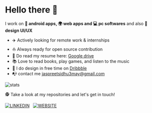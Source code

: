 # Hello there 👋

I work on **📱 android apps, 🌍 web apps and 💻 pc softwares** and also **🎨 design UI/UX**     

* ✈️   Actively looking for remote work & internships
* ⛵   Always ready for open source contribution
* 💼   Do read my resume here: [Google drive](https://drive.google.com/file/d/1YzHvuccEFF_KV7W0cKScEYwktkd1kE0s/view)
* 📚   Love to read books, play games, and listen to the music
* 🎨   I do design in free time on [Dribbble](https://dribbble.com/Jaspreet_Sidhu)
* 📭   contact me jaspreetsidhu3may@gmail.com

<img alt="stats" src="https://github-readme-stats.vercel.app/api?username=jaspreetsidhu3&show_icon=true&hide_border=true" />
<br>


🕵 Take a look at my repositories and let's get in touch!

<span>[![LINKEDIN][5.1]][5] &nbsp; [![WEBSITE][7.1]][7] &nbsp; </span>






[5.1]: http://ishandeveloper.com/ishandeveloper/icons/linkedin.png (LinkedIn Icon)


[7.1]: http://ishandeveloper.com/ishandeveloper/icons/web.png (Web Icon)

[5]: https://www.linkedin.com/in/jaspreetsidhu13/

[7]: https://github.com/jaspreetsidhu3/



